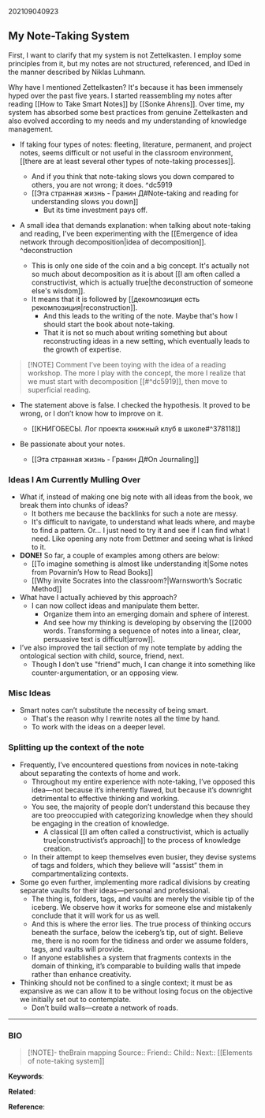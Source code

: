 202109040923
## My Note-Taking System

First, I want to clarify that my system is not Zettelkasten. I employ some principles from it, but my notes are not structured, referenced, and IDed in the manner described by Niklas Luhmann.

Why have I mentioned Zettelkasten? It's because it has been immensely hyped over the past five years. I started reassembling my notes after reading [[How to Take Smart Notes]] by [[Sonke Ahrens]]. Over time, my system has absorbed some best practices from genuine Zettelkasten and also evolved according to my needs and my understanding of knowledge management.

- If taking four types of notes: fleeting, literature, permanent, and project notes, seems difficult or not useful in the classroom environment, [[there are at least several other types of note-taking processes]].
    
    - And if you think that note-taking slows you down compared to others, you are not wrong; it does. ^dc5919
    - [[Эта странная жизнь - Гранин Д#Note-taking and reading for understanding slows you down]]
        - But its time investment pays off.
- A small idea that demands explanation: when talking about note-taking and reading, I've been experimenting with the [[Emergence of idea network through decomposition|idea of decomposition]]. ^deconstruction
    
    - This is only one side of the coin and a big concept. It's actually not so much about decomposition as it is about [[I am often called a constructivist, which is actually true|the deconstruction of someone else's wisdom]].
    - It means that it is followed by [[декомпозиция есть рекомпозиция|reconstruction]].
        - And this leads to the writing of the note. Maybe that's how I should start the book about note-taking.
        - That it is not so much about writing something but about reconstructing ideas in a new setting, which eventually leads to the growth of expertise.

> [!NOTE] Comment 
> I’ve been toying with the idea of a reading workshop. The more I play with the concept, the more I realize that we must start with decomposition [[#^dc5919]], then move to superficial reading.

- The statement above is false. I checked the hypothesis. It proved to be wrong, or I don’t know how to improve on it.
    
    - [[КНИГОБЕСЫ. Лог проекта книжный клуб в школе#^378118]]
- Be passionate about your notes.
    
    - [[Эта странная жизнь - Гранин Д#On Journaling]]
### Ideas I Am Currently Mulling Over

- What if, instead of making one big note with all ideas from the book, we break them into chunks of ideas?
    - It bothers me because the backlinks for such a note are messy.
    - It's difficult to navigate, to understand what leads where, and maybe to find a pattern. Or… I just need to try it and see if I can find what I need. Like opening any note from Dettmer and seeing what is linked to it.
- **DONE!** So far, a couple of examples among others are below:
    - [[To imagine something is almost like understanding it|Some notes from Povarnin’s How to Read Books]]
    - [[Why invite Socrates into the classroom?|Warnsworth’s Socratic Method]]
- What have I actually achieved by this approach?
    - I can now collect ideas and manipulate them better.
        - Organize them into an emerging domain and sphere of interest.
        - And see how my thinking is developing by observing the [[2000 words. Transforming a sequence of notes into a linear, clear, persuasive text is difficult|arrow]].
- I’ve also improved the tail section of my note template by adding the ontological section with child, source, friend, next.
    - Though I don’t use "friend" much, I can change it into something like counter-argumentation, or an opposing view.

### Misc Ideas

- Smart notes can’t substitute the necessity of being smart.
    - That's the reason why I rewrite notes all the time by hand.
    - To work with the ideas on a deeper level.


### Splitting up the context of the note

- Frequently, I’ve encountered questions from novices in note-taking about separating the contexts of home and work.
	- Throughout my entire experience with note-taking, I’ve opposed this idea—not because it’s inherently flawed, but because it’s downright detrimental to effective thinking and working.
	- You see, the majority of people don’t understand this because they are too preoccupied with categorizing knowledge when they should be engaging in the creation of knowledge.
		- A classical [[I am often called a constructivist, which is actually true|constructivist’s approach]] to the process of knowledge creation.
	- In their attempt to keep themselves even busier, they devise systems of tags and folders, which they believe will “assist” them in compartmentalizing contexts.
- Some go even further, implementing more radical divisions by creating separate vaults for their ideas—personal and professional.
	- The thing is, folders, tags, and vaults are merely the visible tip of the iceberg. We observe how it works for someone else and mistakenly conclude that it will work for us as well.
	- And this is where the error lies. The true process of thinking occurs beneath the surface, below the iceberg’s tip, out of sight. Believe me, there is no room for the tidiness and order we assume folders, tags, and vaults will provide.
	- If anyone establishes a system that fragments contexts in the domain of thinking, it’s comparable to building walls that impede rather than enhance creativity.
- Thinking should not be confined to a single context; it must be as expansive as we can allow it to be without losing focus on the objective we initially set out to contemplate.
	- Don’t build walls—create a network of roads.

***
### BIO

> [!NOTE]- theBrain mapping
> Source::
> Friend::
> Child::
> Next:: [[Elements of note-taking system]]

**Keywords**:

**Related**:

**Reference**: 

[^1]: [[How to Take Smart Notes]]
[^2]: [[Умение заметковедения]]